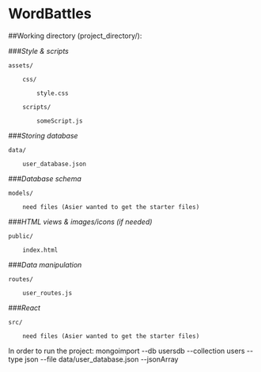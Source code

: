 # WordBattles

##Working directory (project_directory/):

###*Style & scripts*
```
assets/

	css/

		style.css

	scripts/

		someScript.js
```

###*Storing database*
```
data/

	user_database.json
```

###*Database schema*
```
models/

	need files (Asier wanted to get the starter files)
```

###*HTML views & images/icons (if needed)*
```
public/

	index.html
```

###*Data manipulation*
```
routes/

	user_routes.js
```

###*React*
```
src/

	need files (Asier wanted to get the starter files)
```

In order to run the project:
mongoimport --db usersdb --collection users --type json --file data/user_database.json --jsonArray
